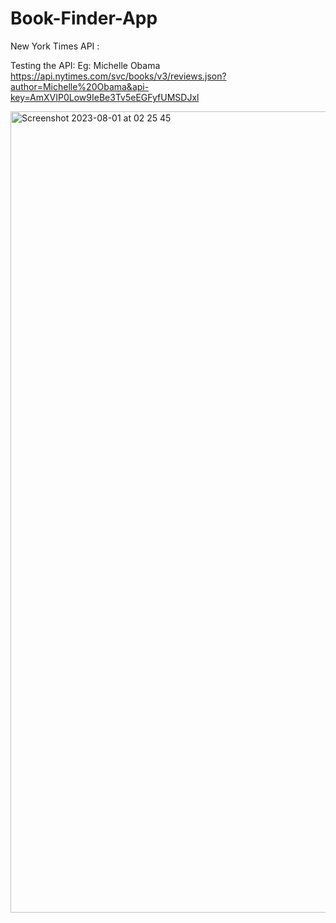 # Book-Finder-App

New York Times API : 

Testing the API: 
Eg: Michelle Obama
https://api.nytimes.com/svc/books/v3/reviews.json?author=Michelle%20Obama&api-key=AmXVIP0Low9IeBe3Tv5eEGFyfUMSDJxl

<img width="1282" alt="Screenshot 2023-08-01 at 02 25 45" src="https://github.com/Juliaaaaa100/Book-Finder-App/assets/119536668/945d52cc-6881-458a-a2c9-caa980ba41d2">
